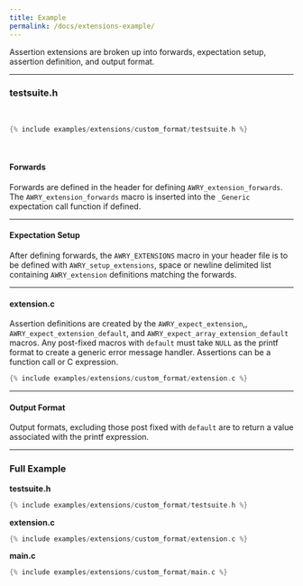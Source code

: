 ```yaml
---
title: Example
permalink: /docs/extensions-example/
---
```


Assertion extensions are broken up into forwards, expectation setup, assertion definition, and output format.

---

### testsuite.h

<br />

```c
{% include examples/extensions/custom_format/testsuite.h %}
```

<br />

#### Forwards

Forwards are defined in the header for defining `AWRY_extension_forwards`. The `AWRY_extension_forwards` macro is inserted into the `_Generic` expectation call function if defined. 

---

#### Expectation Setup

After defining forwards, the `AWRY_EXTENSIONS` macro in your header file is to be defined with `AWRY_setup_extensions`, space or newline delimited list containing `AWRY_extension` definitions matching the forwards.

---

#### extension.c

Assertion definitions are created by the `AWRY_expect_extension`,, `AWRY_expect_extension_default`, and `AWRY_expect_array_extension_default` macros. Any post-fixed macros with `default` must take `NULL` as the printf format to create a generic error message handler. Assertions can be a function call or C expression.

```c
{% include examples/extensions/custom_format/extension.c %}
```

---

#### Output Format

Output formats, excluding those post fixed with `default` are to return a value associated with the printf expression.

---

### Full Example

**testsuite.h**

```c
{% include examples/extensions/custom_format/testsuite.h %}
```

**extension.c**

```c
{% include examples/extensions/custom_format/extension.c %}
```

**main.c**

```c
{% include examples/extensions/custom_format/main.c %}
```